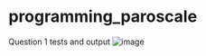 # programming_paroscale



Question 1 tests and output
![image](https://github.com/user-attachments/assets/1ad2e3db-abf8-43c8-b773-817a6dc31991)
